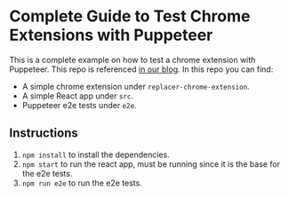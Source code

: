 # Complete Guide to Test Chrome Extensions with Puppeteer

This is a complete example on how to test a chrome extension with Puppeteer. This repo is referenced [in our blog](https://tweak-extension.com/blog/complete-guide-test-chrome-extension-puppeteer). In this repo you can find:

* A simple chrome extension under `replacer-chrome-extension`.
* A simple React app under `src`.
* Puppeteer e2e tests under `e2e`.

## Instructions

1. `npm install` to install the dependencies.
2. `npm start` to run the react app, must be running since it is the base for the e2e tests.
3. `npm run e2e` to run the e2e tests.

